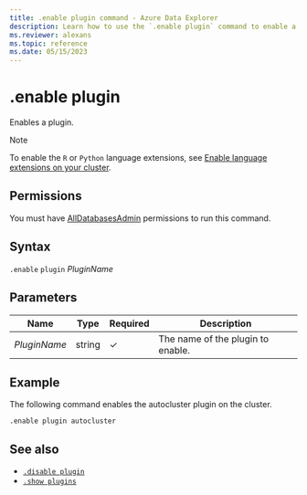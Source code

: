 ```yaml
---
title: .enable plugin command - Azure Data Explorer
description: Learn how to use the `.enable plugin` command to enable a plugin.
ms.reviewer: alexans
ms.topic: reference
ms.date: 05/15/2023
---
```

# .enable plugin

Enables a plugin.

> [!NOTE]
> To enable the `R` or `Python` language extensions, see [Enable language extensions on your cluster](../../language-extensions.md#enable-language-extensions-on-your-cluster).

## Permissions

You must have [AllDatabasesAdmin](access-control/role-based-access-control.md) permissions to run this command.

## Syntax

`.enable` `plugin` *PluginName*

## Parameters

|Name|Type|Required|Description|
|--|--|--|--|
|*PluginName*|string|&check;|The name of the plugin to enable.|

## Example

The following command enables the autocluster plugin on the cluster.

```kusto
.enable plugin autocluster
```

## See also

* [`.disable plugin`](disable-plugin.md)
* [`.show plugins`](show-plugins.md)
